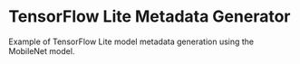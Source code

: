 # TensorFlow Lite Metadata Generator
Example of TensorFlow Lite model metadata generation using the MobileNet model.
